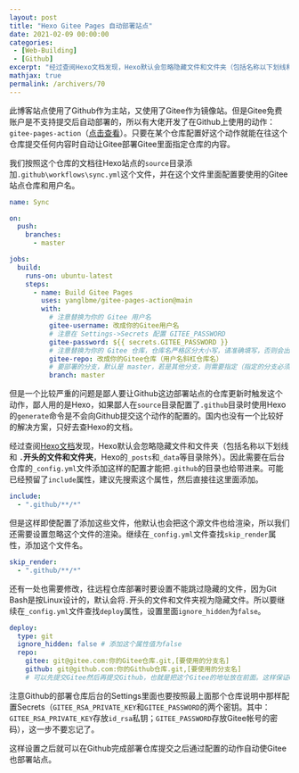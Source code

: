 ```yaml
---
layout: post
title: "Hexo Gitee Pages 自动部署站点"
date: 2021-02-09 00:00:00
categories: 
 - [Web-Building]
 - [Github]
excerpt: "经过查阅Hexo文档发现，Hexo默认会忽略隐藏文件和文件夹（包括名称以下划线和 .开头的文件和文件夹，Hexo的_posts和_data等目录除外）。因此需要在后台仓库的_config.yml文件添加这样的配置才能把.github的目录也给带进来。可能已经预留了include属性，建议先搜索这个属性，然后直接往这里面添加。"
mathjax: true
permalink: /archivers/70
---
```


此博客站点使用了Github作为主站，又使用了Gitee作为镜像站。但是Gitee免费账户是不支持提交后自动部署的，所以有大佬开发了在Github上使用的动作：```gitee-pages-action```（[点击查看](https://github.com/yanglbme/gitee-pages-action)）。只要在某个仓库配置好这个动作就能在往这个仓库提交任何内容时自动让Gitee部署Gitee里面指定仓库的内容。

我们按照这个仓库的文档往Hexo站点的```source```目录添加```.github\workflows\sync.yml```这个文件，并在这个文件里面配置要使用的Gitee站点仓库和用户名。
```yaml
name: Sync

on:
  push:
    branches:
      - master

jobs:
  build:
    runs-on: ubuntu-latest
    steps:
      - name: Build Gitee Pages
        uses: yanglbme/gitee-pages-action@main
        with:
          # 注意替换为你的 Gitee 用户名
          gitee-username: 改成你的Gitee用户名
          # 注意在 Settings->Secrets 配置 GITEE_PASSWORD
          gitee-password: ${{ secrets.GITEE_PASSWORD }}
          # 注意替换为你的 Gitee 仓库，仓库名严格区分大小写，请准确填写，否则会出错
          gitee-repo: 改成你的Gitee仓库（用户名斜杠仓库名）
          # 要部署的分支，默认是 master，若是其他分支，则需要指定（指定的分支必须存在）
          branch: master
```

但是一个比较严重的问题是鄙人要让Github这边部署站点的仓库更新时触发这个动作，鄙人用的是Hexo，如果鄙人在```source```目录配置了```.github```目录时使用Hexo的```generate```命令是不会向Github提交这个动作的配置的。国内也没有一个比较好的解决方案，只好去查Hexo的文档。

经过查阅[Hexo文档](https://hexo.io/zh-cn/docs/configuration)发现，Hexo默认会忽略隐藏文件和文件夹（包括名称以下划线和 **```.```开头的文件和文件夹**，Hexo的```_posts```和```_data```等目录除外）。因此需要在后台仓库的```_config.yml```文件添加这样的配置才能把```.github```的目录也给带进来。可能已经预留了```include```属性，建议先搜索这个属性，然后直接往这里面添加。
```yaml
include: 
  - ".github/**/*"
```
但是这样即使配置了添加这些文件，他默认也会把这个源文件也给渲染，所以我们还需要设置忽略这个文件的渲染。继续在```_config.yml```文件查找```skip_render```属性，添加这个文件名。
```yaml
skip_render: 
  - ".github/**/*"
```
还有一处也需要修改，往远程仓库部署时要设置不能跳过隐藏的文件，因为Git Bash是按Linux设计的，默认会将```.```开头的文件和文件夹视为隐藏文件。所以要继续在```_config.yml```文件查找```deploy```属性，设置里面```ignore_hidden```为```false```。
```yaml
deploy:
  type: git
  ignore_hidden: false # 添加这个属性值为false
  repo: 
    gitee: git@gitee.com:你的Gitee仓库.git,[要使用的分支名]
    github: git@github.com:你的Github仓库.git,[要使用的分支名] 
    # 可以先提交Gitee然后再提交Github，也就是把这个Gitee的地址放在前面。这样保证Gitee的站点内容能在Github开始动作之前完成提交。
```
注意Github的部署仓库后台的Settings里面也要按照最上面那个仓库说明中那样配置Secrets（```GITEE_RSA_PRIVATE_KEY```和```GITEE_PASSWORD```的两个密钥。其中：```GITEE_RSA_PRIVATE_KEY```存放```id_rsa```私钥；```GITEE_PASSWORD```存放Gitee帐号的密码），这一步不要忘记了。

这样设置之后就可以在Github完成部署仓库提交之后通过配置的动作自动使Gitee也部署站点。